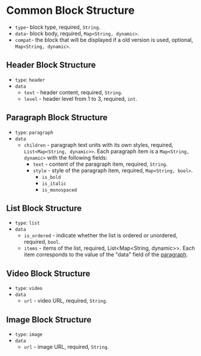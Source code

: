 # Common Block Structure

-  `type`- block type, required, `String`.
-  `data`- block body, required, `Map<String, dynamic>`.   
- `compat`- the block that will be displayed if a old version is used, optional, `Map<String, dynamic>`.


## Header Block Structure

 - `type`: `header`
 - `data`
    - `text` - header content, required, `String`.
    - `level` - header level from 1 to 3, required, `int`. 

## Paragraph Block Structure

 - `type`: `paragraph`
 - `data`
    - `children` - paragraph text units with its own styles, required, `List<Map<String, dynamic>>`. Each paragraph item is a `Map<String, dynamic>` with the following fields:
        - `text` - content of the paragraph item, required, `String`.
        - `style` - style of the paragraph item, required, `Map<String, bool>`.
            - `is_bold`
            - `is_italic`
            - `is_monospaced`

## List Block Structure

- `type`: `list`
- `data`
    - `is_ordered` - indicate whether the list is ordered or unordered, required, `bool`.
    - `items` - items of the list, required, List<Map<String, dynamic>>. Each item corresponds to the value of the "data" field of the [paragraph](#paragraph-block-structure).


## Video Block Structure

- `type`: `video`
- `data`
     - `url` - video URL, required, `String`.

## Image Block Structure

- `type`: `image`
- `data`
     - `url` - image URL, required, `String`.
